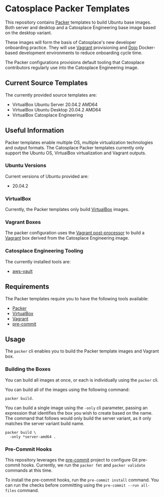 # Catosplace Packer Templates
This repository contains [Packer](https://www.packer.io/) templates to build Ubuntu base images. Both server and desktop and a Catosplace Engineering base image based on the desktop variant.

These images will form the basis of Catosplace's new developer onboarding practice. They will use [Vagrant](https://www.vagrantup.com/) provisioning and [Dojo](https://github.com/kudulab/dojo) Docker-based development environments to reduce onboarding cycle time.

The Packer configurations provisions default tooling that Catosplace contributors regularly use into the Catosplace Engineering image.

## Current Source Templates
The currently provided source templates are:

* VirtualBox Ubuntu Server 20.04.2 AMD64
* VirtualBox Ubuntu Desktop 20.04.2 AMD64
* VirtualBox Catosplace Engineering

## Useful Information
Packer templates enable multiple OS, multiple virtualization technologies and output formats. The Catosplace Packer templates currently only support the Ubuntu OS, VirtualBox virtualization and Vagrant outputs.

### Ubuntu Versions
Current versions of Ubuntu provided are:

* 20.04.2

### VirtualBox
Currently, the Packer templates only build [VirtualBox](https://www.virtualbox.org/) images.

### Vagrant Boxes
The packer configuration uses the [Vagrant post-processor](https://www.packer.io/docs/post-processors/vagrant) to build a [Vagrant](https://www.vagrantup.com/) box derived from the Catosplace Engineering image.

### Catosplace Engineering Tooling
The currently installed tools are:

* [aws-vault](https://github.com/99designs/aws-vault)

## Requirements
The Packer templates require you to have the following tools available:

* [Packer](https://www.packer.io/)
* [VirtualBox](https://www.virtualbox.org/)
* [Vagrant](https://www.vagrantup.com/)
* [pre-commit](https://pre-commit.com/)

## Usage
The `packer` cli enables you to build the Packer template images and Vagrant box. 

### Building the Boxes
You can build all images at once, or each is individually using the `packer` cli.

You can build all of the images using the following command:
```
packer build.
```

You can build a single image using the `-only` cli parameter, passing an expression that identifies the box you wish to create based on the name. The command that follows would only build the server variant, as it only matches the server variant build name.
```
packer build \
  -only *server-amd64 .
```

### Pre-Commit Hooks
This repository leverages the [pre-commit](https://pre-commit.com/) project to configure Git pre-commit hooks. Currently, we run the `packer fmt` and `packer validate` commands at this time. 

To install the pre-commit hooks, run the `pre-commit install` command. You can run the checks before committing using the `pre-commit --run all-files` command.
